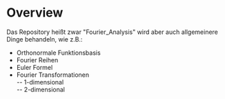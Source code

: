 # Overview
Das Repository heißt zwar "Fourier_Analysis" wird
aber auch allgemeinere Dinge behandeln, wie z.B.:  
* Orthonormale Funktionsbasis  
* Fourier Reihen  
* Euler Formel  
* Fourier Transformationen  
-- 1-dimensional  
-- 2-dimensional


